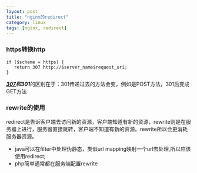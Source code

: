 ```yaml
---
layout: post
title: "nginx的redirect"
category: linux
tags: [nginx, redirect]
---
```


### https转换http

```
if ($scheme = https) {
   return 307 http://$server_name$request_uri;
}
```

***[307](http://www.cnblogs.com/cswuyg/p/3871976.html)***和***301***的区别在于：301传递过去的方法会变，例如是POST方法，301后变成GET方法

### rewrite的使用

redirect是告诉客户端去访问新的资源，客户端知道有新的资源，rewrite则是在服务器上进行，服务器直接跳转，客户端不知道有新的资源。rewrite所以会更消耗服务器资源。

* java可以在filter中处理伪静态，类似url mapping映射一个url去处理,所以应该使用redirect;
* php简单通常都在服务端配置rewrite

